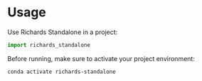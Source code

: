 # Usage

Use Richards Standalone in a project:

```python
import richards_standalone
```

Before running, make sure to activate your project environment:

```bash
conda activate richards-standalone
```
